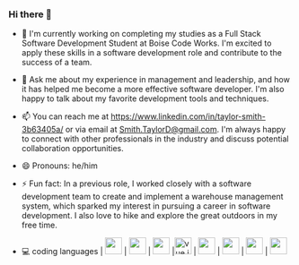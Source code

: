### Hi there 👋

- 🔭 I'm currently working on completing my studies as a Full Stack Software Development Student at Boise Code Works. I'm excited to apply these skills in a software development role and contribute to the success of a team.

- 💬 Ask me about my experience in management and leadership, and how it has helped me become a more effective software developer. I'm also happy to talk about my favorite development tools and techniques.

- 📫 You can reach me at https://www.linkedin.com/in/taylor-smith-3b63405a/  or via email at Smith.TaylorD@gmail.com. I'm always happy to connect with other professionals in the industry and discuss potential collaboration opportunities.

- 😄 Pronouns: he/him

- ⚡ Fun fact: In a previous role, I worked closely with a software development team to create and implement a warehouse management system, which sparked my interest in pursuing a career in software development. I also love to hike and explore the great outdoors in my free time.


- 💻 coding languages |   <img src="https://simpleicons.org/icons/html5.svg" height="30" />   |   <img src="https://simpleicons.org/icons/css3.svg" height="30" />   |   <img src="https://simpleicons.org/icons/javascript.svg" height="30" />   |<img src="https://img.icons8.com/external-tal-revivo-color-tal-revivo/256/external-vuejs-an-open-source-javascript-framework-for-building-user-interfaces-and-single-page-applications-logo-color-tal-revivo.png" height="30" title="vue.js"/>   |   <img src="https://simpleicons.org/icons/nodedotjs.svg" height="30" />   |   <img src="https://simpleicons.org/icons/csharp.svg" height="30" />   |   <img src="https://simpleicons.org/icons/dotnet.svg" height="30" />   |   <img src="https://simpleicons.org/icons/mysql.svg" height="30" />   


